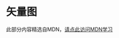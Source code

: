 # 矢量图

此部分内容精选自MDN，[请点此访问MDN学习](https://developer.mozilla.org/zh-CN/docs/Learn/HTML/Multimedia_and_embedding/Adding_vector_graphics_to_the_Web)